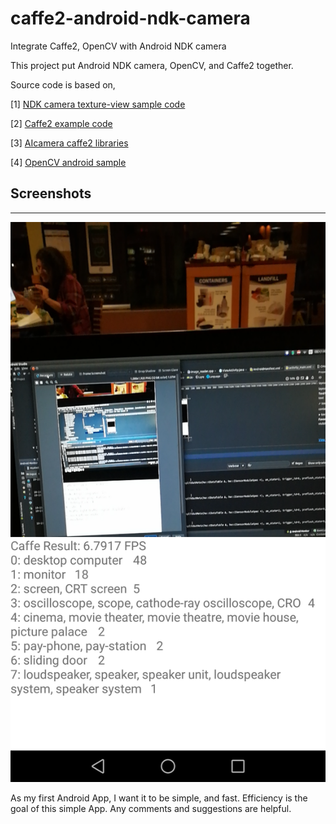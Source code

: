 # caffe2-android-ndk-camera
Integrate Caffe2, OpenCV with Android NDK camera

This project put Android NDK camera, OpenCV, and Caffe2 together.

Source code is based on,

[1] [NDK camera texture-view sample code](https://github.com/googlesamples/android-ndk/tree/master/camera)

[2] [Caffe2 example code](https://github.com/leonardvandriel/caffe2_cpp_tutorial/blob/master/src/caffe2/binaries/pretrained.cc)

[3] [AIcamera caffe2 libraries](https://github.com/bwasti/AICamera)

[4] [OpenCV android sample](https://github.com/opencv/opencv/tree/master/samples/android)


## Screenshots
-----------
![screenshot](device-2017-10-23-185701.png)


As my first Android App, I want it to be simple, and fast. Efficiency is the goal of this simple App.
Any comments and suggestions are helpful.
